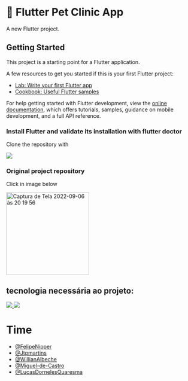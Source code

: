 # 🐶 Flutter Pet Clinic App

A new Flutter project.

## Getting Started

This project is a starting point for a Flutter application.

A few resources to get you started if this is your first Flutter project:

- [Lab: Write your first Flutter app](https://docs.flutter.dev/get-started/codelab)
- [Cookbook: Useful Flutter samples](https://docs.flutter.dev/cookbook)

For help getting started with Flutter development, view the
[online documentation](https://docs.flutter.dev/), which offers tutorials,
samples, guidance on mobile development, and a full API reference.

### Install Flutter and validate its installation with flutter doctor
Clone the repository with


<a href = "https://github.com/FelipeNipper/pet_clinic_new.git">
  <img src = "https://img.shields.io/badge/GIT-E44C30?style=for-the-badge&logo=git&logoColor=white"/>
 </a>
 
 ### Original project repository
 Click in image below
 
 
<a href = "https://github.com/LiveLikeCounter/Flutter-Pet-Clinic" >
  <img width="221" alt="Captura de Tela 2022-09-06 às 20 19 56" src="https://user-images.githubusercontent.com/26680389/188756779-8d804386-e51e-4012-97eb-6ef745471bc0.png">
 </a>
 
 <br>

## tecnologia necessária ao projeto: <br>
<a href = "https://flutter.dev/">
  <img src = "https://img.shields.io/badge/Flutter-02569B?style=for-the-badge&logo=flutter&logoColor=white"/>
</a>

<a href = "https://dart.dev/">
  <img src = "https://img.shields.io/badge/Dart-0175C2?style=for-the-badge&logo=dart&logoColor=white"/>
</a>

# Time
- [@FelipeNipper](https://www.github.com/FelipeNipper) 
- [@Jtpmartins](https://github.com/Jtpmartins) 
- [@WillianAlbeche](https://www.github.com/WillianAlbeche)
- [@Miguel-de-Castro](https://github.com/Miguel-de-Castro)
- [@LucasDornelesQuaresma](https://github.com/LucasDornelesQuaresma)


